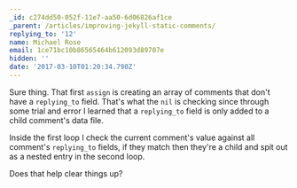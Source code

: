 ```yaml
---
_id: c274dd50-052f-11e7-aa50-6d06826af1ce
_parent: /articles/improving-jekyll-static-comments/
replying_to: '12'
name: Michael Rose
email: 1ce71bc10b86565464b612093d89707e
hidden: ''
date: '2017-03-10T01:20:34.790Z'
---
```


Sure thing. That first `assign` is creating an array of comments that don't have
a `replying_to` field. That's what the `nil` is checking since through some
trial and error I learned that a `replying_to` field is only added to a child
comment's data file.

Inside the first loop I check the current comment's value against all comment's
`replying_to` fields, if they match then they're a child and spit out as a
nested entry in the second loop.

Does that help clear things up?
